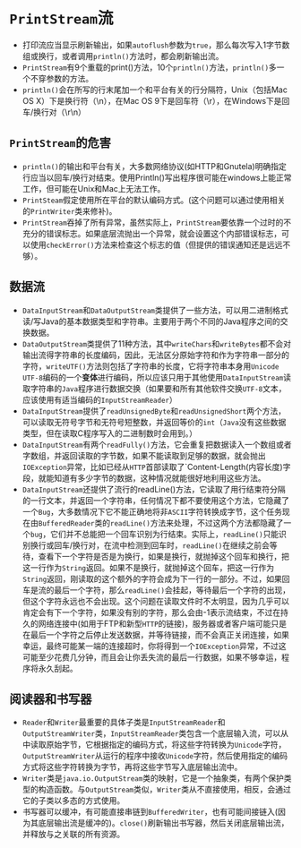 # `PrintStream`流

+ 打印流应当显示刷新输出，如果`autoflush`参数为`true`，那么每次写入1字节数组或换行，或者调用`println()`方法时，都会刷新输出流。
+ `PrintStream`有9个重载的print()方法，10个`println()`方法，`println()`多一个不穿参数的方法。
+ `println()`会在所写的行末尾加一个和平台有关的行分隔符，Unix（包括Mac OS X）下是换行符（\n），在Mac OS 9下是回车符（\r），在Windows下是回车/换行对（\r\n）

## `PrintStream`的危害

+ `println()`的输出和平台有关，大多数网络协议(如HTTP和Gnutela)明确指定行应当以回车/换行对结束。使用Println()写出程序很可能在windows上能正常工作，但可能在Unix和Mac上无法工作。
+ `PrintSteam`假定使用所在平台的默认编码方式。(这个问题可以通过使用相关的`PrintWriter`类来修补)。
+ `PrintStream`吞掉了所有异常，虽然实际上，`PrintStream`要依靠一个过时的不充分的错误标志。如果底层流抛出一个异常，就会设置这个内部错误标志，可以使用`checkError()`方法来检查这个标志的值（但提供的错误通知还是远远不够）。

## 数据流

+ `DataInputStream`和`DataOutputStream`类提供了一些方法，可以用二进制格式读/写Java的基本数据类型和字符串。主要用于两个不同的Java程序之间的交换数据。
+ `DataOutputStream`类提供了11种方法，其中`writeChars`和`writeBytes`都不会对输出流得字符串的长度编码，因此，无法区分原始字符和作为字符串一部分的字符，`writeUTF()`方法则包括了字符串的长度，它将字符串本身用`Unicode UTF-8`编码的一个**变体**进行编码，所以应该只用于其他使用`DataInputStream`读取字符串的`Java`程序进行数据交换（如果要和所有其他软件交换`UTF-8`文本，应该使用有适当编码的`InputStreamReader`）
+ `DataInputStream`提供了`readUnsignedByte`和`readUnsignedShort`两个方法，可以读取无符号字节和无符号短整数，并返回等价的`int`（`Java`没有这些数据类型，但在读取C程序写入的二进制数时会用到。）
+ `DataInputStream`有两个`readFully()`方法，它会重复把数据读入一个数组或者字数组，并返回读取的字节数，如果不能读取到足够的数据，就会抛出`IOException`异常，比如已经从`HTTP`首部读取了`Content-Length(内容长度)字段，就能知道有多少字节的数据，这种情况就能很好地利用这些方法。
+ `DataInputStream`还提供了流行的readLine()方法，它读取了用行结束符分隔的一行文本，并返回一个字符串，任何情况下都不要使用这个方法，它隐藏了一个`Bug`，大多数情况下它不能正确地将非`ASCII`字符转换成字节，这个任务现在由`BufferedReader`类的`readLine()`方法来处理，不过这两个方法都隐藏了一个`bug`，它们并不总能把一个回车识别为行结束。实际上，`readLine()`只能识别换行或回车/换行对，在流中检测到回车时，`readLine()`在继续之前会等待，查看下一个字符是否是为换行，如果是换行，就抛掉这个回车和换行，把这一行作为`String`返回。如果不是换行，就抛掉这个回车，把这一行作为`String`返回，刚读取的这个额外的字符会成为下一行的一部分。不过，如果回车是流的最后一个字符，那么`readLine()`会挂起，等待最后一个字符的出现，但这个字符永远也不会出现。这个问题在读取文件时不太明显，因为几乎可以肯定会有下一个字符，如果没有别的字符，那么会由-1表示流结束，不过在持久的网络连接中(如用于FTP和新型`HTTP`的链接)，服务器或者客户端可能只是在最后一个字符之后停止发送数据，并等待链接，而不会真正关闭连接，如果幸运，最终可能某一端的连接超时，你将得到一个`IOException`异常，不过这可能至少花费几分钟，而且会让你丢失流的最后一行数据，如果不够幸运，程序将永久刮起。

## 阅读器和书写器

+ `Reader`和`Writer`最重要的具体子类是`InputStreamReader`和`OutputStreamWriter`类，`InputStreamReader`类包含一个底层输入流，可以从中读取原始字节，它根据指定的编码方式，将这些字符转换为`Unicode`字符，`OutputStreamWriter`从运行的程序中接收`Unicode`字符，然后使用指定的编码方式将这些字符转换为字节，再将这些字节写入底层输出流中。
+ `Writer`类是`java.io.OutputStream`类的映射，它是一个抽象类，有两个保护类型的构造函数。与`OutputStream`类似，`Writer`类从不直接使用，相反，会通过它的子类以多态的方式使用。
+ 书写器可以缓冲，有可能直接串链到`BufferedWriter`，也有可能间接链入(因为其底层输出流是缓冲的)。`close()`刷新输出书写器，然后关闭底层输出流，并释放与之关联的所有资源。





